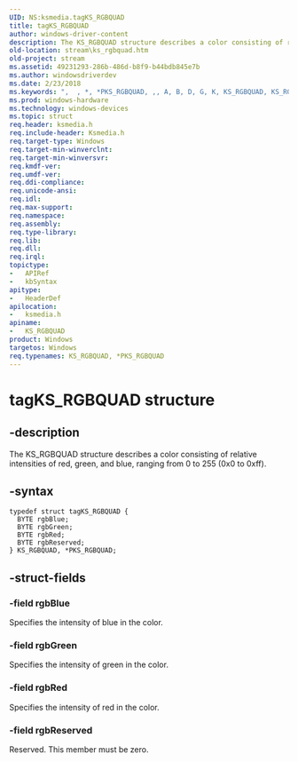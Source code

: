 ```yaml
---
UID: NS:ksmedia.tagKS_RGBQUAD
title: tagKS_RGBQUAD
author: windows-driver-content
description: The KS_RGBQUAD structure describes a color consisting of relative intensities of red, green, and blue, ranging from 0 to 255 (0x0 to 0xff).
old-location: stream\ks_rgbquad.htm
old-project: stream
ms.assetid: 49231293-286b-486d-b8f9-b44bdb845e7b
ms.author: windowsdriverdev
ms.date: 2/23/2018
ms.keywords: ",  , *, *PKS_RGBQUAD, ,, A, B, D, G, K, KS_RGBQUAD, KS_RGBQUAD structure [Streaming Media Devices], P, PKS_RGBQUAD, PKS_RGBQUAD structure pointer [Streaming Media Devices], Q, R, S, U, _, a, g, ksmedia/KS_RGBQUAD, ksmedia/PKS_RGBQUAD, stream.ks_rgbquad, t, tagKS_RGBQUAD, vidcapstruct_c081668e-9e81-4c30-89d1-b4c26dc9a300.xml"
ms.prod: windows-hardware
ms.technology: windows-devices
ms.topic: struct
req.header: ksmedia.h
req.include-header: Ksmedia.h
req.target-type: Windows
req.target-min-winverclnt: 
req.target-min-winversvr: 
req.kmdf-ver: 
req.umdf-ver: 
req.ddi-compliance: 
req.unicode-ansi: 
req.idl: 
req.max-support: 
req.namespace: 
req.assembly: 
req.type-library: 
req.lib: 
req.dll: 
req.irql: 
topictype:
-	APIRef
-	kbSyntax
apitype:
-	HeaderDef
apilocation:
-	ksmedia.h
apiname:
-	KS_RGBQUAD
product: Windows
targetos: Windows
req.typenames: KS_RGBQUAD, *PKS_RGBQUAD
---
```


# tagKS_RGBQUAD structure


## -description


The KS_RGBQUAD structure describes a color consisting of relative intensities of red, green, and blue, ranging from 0 to 255 (0x0 to 0xff).


## -syntax


````
typedef struct tagKS_RGBQUAD {
  BYTE rgbBlue;
  BYTE rgbGreen;
  BYTE rgbRed;
  BYTE rgbReserved;
} KS_RGBQUAD, *PKS_RGBQUAD;
````


## -struct-fields




### -field rgbBlue

Specifies the intensity of blue in the color.


### -field rgbGreen

Specifies the intensity of green in the color.


### -field rgbRed

Specifies the intensity of red in the color.


### -field rgbReserved

Reserved. This member must be zero.

